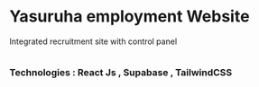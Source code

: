 <h1>Yasuruha employment Website</h1>

<p> Integrated recruitment site with control panel</p>

<img src="https://i.postimg.cc/KctGw0qQ/Screenshot-2025-08-12-203322.png" alt="" />

<h3>Technologies : React Js , Supabase , TailwindCSS</h3>
